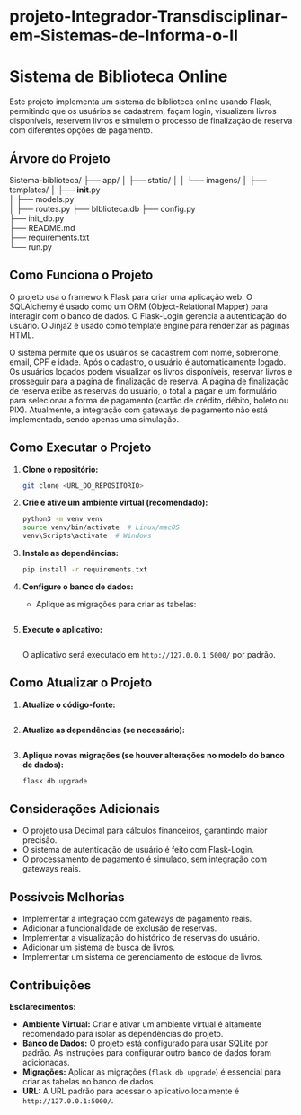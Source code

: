 # projeto-Integrador-Transdisciplinar-em-Sistemas-de-Informa-o-II

# Sistema de Biblioteca Online

Este projeto implementa um sistema de biblioteca online usando Flask, permitindo que os usuários se cadastrem, façam login, visualizem livros disponíveis, reservem livros e simulem o processo de finalização de reserva com diferentes opções de pagamento.

## Árvore do Projeto

Sistema-biblioteca/
├── app/
│   ├── static/
│   │   └── imagens/
│   ├── templates/
│   ├── __init__.py                
│   ├── models.py                  
│   ├── routes.py
├── blblioteca.db 
├── config.py              
├── init_db.py             
├── README.md             
├── requirements.txt              
└── run.py

## Como Funciona o Projeto

O projeto usa o framework Flask para criar uma aplicação web. O SQLAlchemy é usado como um ORM (Object-Relational Mapper) para interagir com o banco de dados. O Flask-Login gerencia a autenticação do usuário. O Jinja2 é usado como template engine para renderizar as páginas HTML.

O sistema permite que os usuários se cadastrem com nome, sobrenome, email, CPF e idade. Após o cadastro, o usuário é automaticamente logado. Os usuários logados podem visualizar os livros disponíveis, reservar livros e prosseguir para a página de finalização de reserva.  A página de finalização de reserva exibe as reservas do usuário, o total a pagar e um formulário para selecionar a forma de pagamento (cartão de crédito, débito, boleto ou PIX). Atualmente, a integração com gateways de pagamento não está implementada, sendo apenas uma simulação.


## Como Executar o Projeto

1. **Clone o repositório:**

   ```bash
   git clone <URL_DO_REPOSITORIO>
   ```

2. **Crie e ative um ambiente virtual (recomendado):**

   ```bash
   python3 -m venv venv
   source venv/bin/activate  # Linux/macOS
   venv\Scripts\activate  # Windows
   ```

3. **Instale as dependências:**

   ```bash
   pip install -r requirements.txt
   ```

4. **Configure o banco de dados:**

   * Aplique as migrações para criar as tabelas:

     ```bash flask db upgrade
     ```

5. **Execute o aplicativo:**

   ```bash flask run
   ```

   O aplicativo será executado em `http://127.0.0.1:5000/` por padrão.


## Como Atualizar o Projeto

1. **Atualize o código-fonte:**

   ```bash git pull
   ```

2. **Atualize as dependências (se necessário):**

   ```bash pip install --upgrade -r requirements.txt
   ```

3. **Aplique novas migrações (se houver alterações no modelo do banco de dados):**

   ```bash flask db migrate
   flask db upgrade
   ```

## Considerações Adicionais

*   O projeto usa Decimal para cálculos financeiros, garantindo maior precisão.
*   O sistema de autenticação de usuário é feito com Flask-Login.
*   O processamento de pagamento é simulado, sem integração com gateways reais.


## Possíveis Melhorias

*   Implementar a integração com gateways de pagamento reais.
*   Adicionar a funcionalidade de exclusão de reservas.
*   Implementar a visualização do histórico de reservas do usuário.
*   Adicionar um sistema de busca de livros.
*   Implementar um sistema de gerenciamento de estoque de livros.


## Contribuições

**Esclarecimentos:**

*   **Ambiente Virtual:**  Criar e ativar um ambiente virtual é altamente recomendado para isolar as dependências do projeto.
*   **Banco de Dados:** O projeto está configurado para usar SQLite por padrão.  As instruções para configurar outro banco de dados foram adicionadas.
*   **Migrações:** Aplicar as migrações (`flask db upgrade`) é essencial para criar as tabelas no banco de dados.
*   **URL:**  A URL padrão para acessar o aplicativo localmente é `http://127.0.0.1:5000/`.
